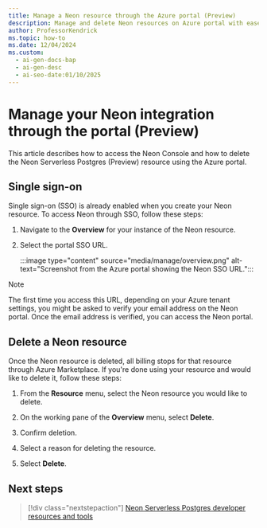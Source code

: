 ```yaml
---
title: Manage a Neon resource through the Azure portal (Preview)
description: Manage and delete Neon resources on Azure portal with ease, including SSO access.
author: ProfessorKendrick
ms.topic: how-to
ms.date: 12/04/2024
ms.custom:
  - ai-gen-docs-bap
  - ai-gen-desc
  - ai-seo-date:01/10/2025
---
```


# Manage your Neon integration through the portal (Preview)

This article describes how to access the Neon Console and how to delete the Neon Serverless Postgres (Preview) resource using the Azure portal.

## Single sign-on

Single sign-on (SSO) is already enabled when you create your Neon resource. To access Neon through SSO, follow these steps:

1. Navigate to the **Overview** for your instance of the Neon resource. 

1. Select the portal SSO URL.

   :::image type="content" source="media/manage/overview.png" alt-text="Screenshot from the Azure portal showing the Neon SSO URL.":::

> [!NOTE] 
> The first time you access this URL, depending on your Azure tenant settings, you might be asked to verify your email address on the Neon portal. Once the email address is verified, you can access the Neon portal.

## Delete a Neon resource

Once the Neon resource is deleted, all billing stops for that resource through Azure Marketplace. If you're done using your resource and would like to delete it, follow these steps:

1. From the **Resource** menu, select the Neon resource you would like to delete.

1. On the working pane of the **Overview** menu, select **Delete**.

1. Confirm deletion.

1. Select a reason for deleting the resource.

1. Select **Delete**.

## Next steps

> [!div class="nextstepaction"]
> [Neon Serverless Postgres developer resources and tools](tools.md)
